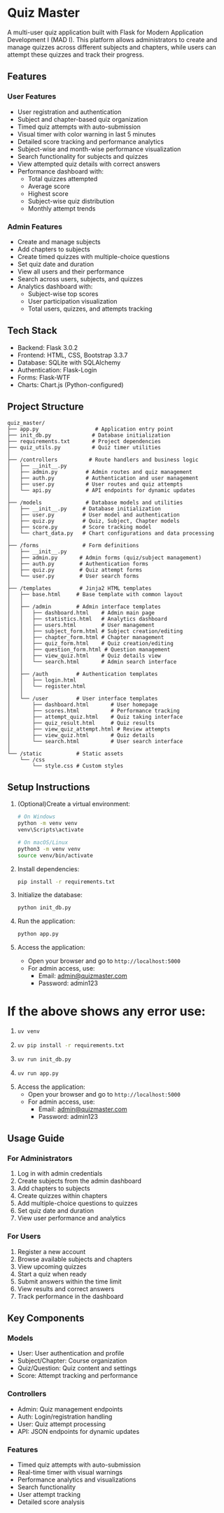 # Quiz Master

A multi-user quiz application built with Flask for Modern Application Development I (MAD I). This platform allows administrators to create and manage quizzes across different subjects and chapters, while users can attempt these quizzes and track their progress.

## Features

### User Features
- User registration and authentication
- Subject and chapter-based quiz organization
- Timed quiz attempts with auto-submission
- Visual timer with color warning in last 5 minutes
- Detailed score tracking and performance analytics
- Subject-wise and month-wise performance visualization
- Search functionality for subjects and quizzes
- View attempted quiz details with correct answers
- Performance dashboard with:
  - Total quizzes attempted
  - Average score
  - Highest score
  - Subject-wise quiz distribution
  - Monthly attempt trends

### Admin Features
- Create and manage subjects
- Add chapters to subjects
- Create timed quizzes with multiple-choice questions
- Set quiz date and duration
- View all users and their performance
- Search across users, subjects, and quizzes
- Analytics dashboard with:
  - Subject-wise top scores
  - User participation visualization
  - Total users, quizzes, and attempts tracking

## Tech Stack
- Backend: Flask 3.0.2
- Frontend: HTML, CSS, Bootstrap 3.3.7
- Database: SQLite with SQLAlchemy
- Authentication: Flask-Login
- Forms: Flask-WTF
- Charts: Chart.js (Python-configured)

## Project Structure
```
quiz_master/
├── app.py                  # Application entry point
├── init_db.py             # Database initialization
├── requirements.txt       # Project dependencies
├── quiz_utils.py          # Quiz timer utilities
│
├── /controllers          # Route handlers and business logic
│   ├── __init__.py
│   ├── admin.py         # Admin routes and quiz management
│   ├── auth.py          # Authentication and user management
│   ├── user.py          # User routes and quiz attempts
│   └── api.py           # API endpoints for dynamic updates
│
├── /models              # Database models and utilities
│   ├── __init__.py     # Database initialization
│   ├── user.py         # User model and authentication
│   ├── quiz.py         # Quiz, Subject, Chapter models
│   ├── score.py        # Score tracking model
│   └── chart_data.py   # Chart configurations and data processing
│
├── /forms              # Form definitions
│   ├── __init__.py
│   ├── admin.py       # Admin forms (quiz/subject management)
│   ├── auth.py        # Authentication forms
│   ├── quiz.py        # Quiz attempt forms
│   └── user.py        # User search forms
│
├── /templates         # Jinja2 HTML templates
│   ├── base.html     # Base template with common layout
│   │
│   ├── /admin        # Admin interface templates
│   │   ├── dashboard.html    # Admin main page
│   │   ├── statistics.html   # Analytics dashboard
│   │   ├── users.html        # User management
│   │   ├── subject_form.html # Subject creation/editing
│   │   ├── chapter_form.html # Chapter management
│   │   ├── quiz_form.html    # Quiz creation/editing
│   │   ├── question_form.html # Question management
│   │   ├── view_quiz.html    # Quiz details view
│   │   └── search.html       # Admin search interface
│   │
│   ├── /auth         # Authentication templates
│   │   ├── login.html
│   │   └── register.html
│   │
│   └── /user         # User interface templates
│       ├── dashboard.html       # User homepage
│       ├── scores.html          # Performance tracking
│       ├── attempt_quiz.html    # Quiz taking interface
│       ├── quiz_result.html     # Quiz results
│       ├── view_quiz_attempt.html # Review attempts
│       ├── view_quiz.html       # Quiz details
│       └── search.html          # User search interface
│
└── /static           # Static assets
    └── /css
        └── style.css # Custom styles
```

## Setup Instructions

1. (Optional)Create a virtual environment:
   ```bash
   # On Windows
   python -m venv venv
   venv\Scripts\activate

   # On macOS/Linux
   python3 -m venv venv
   source venv/bin/activate
   ```

2. Install dependencies:
   ```bash
   pip install -r requirements.txt
   ```

3. Initialize the database:
   ```bash
   python init_db.py
   ```

4. Run the application:
   ```bash
   python app.py
   ```

5. Access the application:
   - Open your browser and go to `http://localhost:5000`
   - For admin access, use:
     - Email: admin@quizmaster.com
     - Password: admin123

# If the above shows any error use:

1. ```bash
   uv venv
   ```
2. ```bash
   uv pip install -r requirements.txt
   ```
3. ```bash
   uv run init_db.py
   ```
4. ```bash
   uv run app.py
   ```
5. Access the application:
   - Open your browser and go to `http://localhost:5000`
   - For admin access, use:
     - Email: admin@quizmaster.com
     - Password: admin123
    
## Usage Guide

### For Administrators
1. Log in with admin credentials
2. Create subjects from the admin dashboard
3. Add chapters to subjects
4. Create quizzes within chapters
5. Add multiple-choice questions to quizzes
6. Set quiz date and duration
7. View user performance and analytics

### For Users
1. Register a new account
2. Browse available subjects and chapters
3. View upcoming quizzes
4. Start a quiz when ready
5. Submit answers within the time limit
6. View results and correct answers
7. Track performance in the dashboard

## Key Components

### Models
- User: User authentication and profile
- Subject/Chapter: Course organization
- Quiz/Question: Quiz content and settings
- Score: Attempt tracking and performance

### Controllers
- Admin: Quiz management endpoints
- Auth: Login/registration handling
- User: Quiz attempt processing
- API: JSON endpoints for dynamic updates

### Features
- Timed quiz attempts with auto-submission
- Real-time timer with visual warnings
- Performance analytics and visualizations
- Search functionality
- User attempt tracking
- Detailed score analysis 
